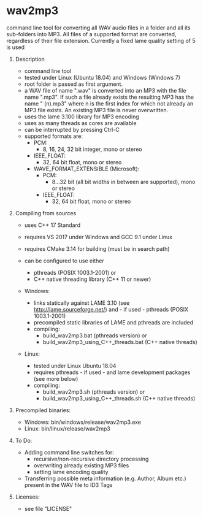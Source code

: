 # wav2mp3

command line tool for converting all WAV audio files in a folder
and all its sub-folders into MP3. All files of a supported format are converted,
regardless of their file extension. Currently a fixed lame quality setting of 5 is used

1. Description
   - command line tool
   - tested under Linux (Ubuntu 18.04)
     and Windows (Windows 7)
   - root folder is passed as first argument.
   - a WAV file of name "<name>.wav" is converted into an MP3 with the file name
     "<name>.mp3". If such a file already exists the resulting MP3 has the name
     "<name> (n).mp3" where n is the first index for which not already an MP3 file exists.
     An existing MP3 file is never overwritten.
   - uses the lame 3.100 library for MP3 encoding
   - uses as many threads as cores are available
   - can be interrupted by pressing Ctrl-C
   - supported formats are:
     - PCM:
       - 8, 16, 24, 32 bit integer, mono or stereo
     - IEEE_FLOAT:
       - 32, 64 bit float, mono or stereo
     - WAVE_FORMAT_EXTENSIBLE (Microsoft):
       - PCM:
       	 - 8...32 bit (all bit widths in between are supported),
           mono or stereo
       - IEEE_FLOAT:
       	 - 32, 64 bit float, mono or stereo

2. Compiling from sources
   - uses C++ 17 Standard
   - requires VS 2017 under Windows and
     GCC 9.1 under Linux
   - requires CMake 3.14 for building (must be in search path)
   - can be configured to use either
     - pthreads (POSIX 1003.1-2001) or
     - C++ native threading library (C++ 11 or newer)
   - Windows:
     - links statically against LAME 3.10 (see http://lame.sourceforge.net/)
       and - if used - pthreads (POSIX 1003.1-2001)
     - precompiled static libraries of LAME and pthreads
       are included
     - compiling:
       - build_wav2mp3.bat (pthreads version) or
       - build_wav2mp3_using_C++_threads.bat (C++ native threads)
          
   - Linux:
     - tested under Linux Ubuntu 18.04
     - requires pthreads - if used - and lame development packages
       (see more below)
     - compiling:
       - build_wav2mp3.sh (pthreads version) or
       - build_wav2mp3_using_C++_threads.sh (C++ native threads)

3. Precompiled binaries:
   - Windows: bin/windows/release/wav2mp3.exe
   - Linux:   bin/linux/release/wav2mp3

4. To Do:
   - Adding command line switches for:
     - recursive/non-recursive directory processing
     - overwriting already existing MP3 files
     - setting lame encoding quality
   - Transferring possible meta information (e.g. Author, Album etc.)
     present in the WAV file to ID3 Tags

5. Licenses:
   - see file "LICENSE"


